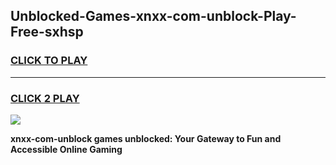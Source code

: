 
## Unblocked-Games-xnxx-com-unblock-Play-Free-sxhsp
<h3>
<a href="https://premium76.site?title=xnxx-com-unblock&ref=19M">CLICK TO PLAY</a></h3>
<hr>

<h3>
<a href="https://premium76.site?title=xnxx-com-unblock&ref=19M">CLICK 2 PLAY</a>
  
</h3>

<a href="https://premium76.site?title=xnxx-com-unblock&ref=19M"><img src="https://clearcache.store/games.png"></a>


**xnxx-com-unblock games unblocked: Your Gateway to Fun and Accessible Online Gaming**
